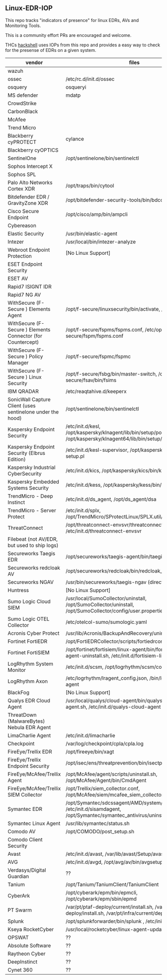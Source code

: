 ## Linux-EDR-IOP
This repo tracks "indicators of presence" for linux EDRs, AVs and Monitoring Tools.

This is a community effort PRs are encouraged and welcome. 

THCs [hackshell](https://github.com/hackerschoice/hackshell) uses IOPs from this repo and provides a easy way to check for the presense of EDRs on a given system.


| vendor  | files  | systemd service name  |
|---|---|---|
| wazuh  |   | wazuh-agent|
| ossec  | /etc/rc.d/init.d/ossec  |   |
| osquery  | osqueryi  |  osqueryd |
| MS defender  | mdatp  | mdatp  |
| CrowdStrike  |   |  falcon-sensor |
| CarbonBlack  |   | cbsensor |
| McAfee  |   |  MFEcma |
| Trend Micro  |   |  ds_agent |
| Blackberry  cyPROTECT |  cylance  | cylancesvc |
| Blackberry  cyOPTICS |    | cyoptics |
| SentinelOne  |  /opt/sentinelone/bin/sentinelctl  |  |
| Sophos Intercept X  |    | sophoslinuxsensor |
| Sophos SPL  |    | sophos-spl |
| Palo Alto Networks Cortex XDR  |  /opt/traps/bin/cytool  | traps_pmd |
| Bitdefender EDR / GravityZone XDR  |  /opt/bitdefender-security-tools/bin/bdconfigure  | bdsec |
| Cisco Secure Endpoint  |  /opt/cisco/amp/bin/ampcli  |  |
| Cybereason                 |  | cybereason-sensor |
| Elastic Security            | /usr/bin/elastic-agent | elastic-agent |
| Intezer  |  /usr/local/bin/intezer-analyze  |  |
| Webroot Endpoint Protection  | [No Linux Support] | [No Linux Support] |
| ESET Endpoint Security      |  | eraagent |
| ESET AV      |  | eea, eea-user-agent |
| Rapid7 ISIGNT IDR  |  | ir_agent |
| Rapid7 NG AV  |  | armor |
| WithSecure (F-Secure ) Elements Agent | /opt/f-secure/linuxsecurity/bin/activate, /bin/scand |  f-secure-linuxsecurity-activate, emit_scand_service |
| WithSecure (F-Secure ) Elements Connector (for Countercept)| /opt/f-secure/fspms/fspms.conf, /etc/opt/f-secure/fspm/fspms.conf |  |
| WithSecure (F-Secure ) Policy Manager | /opt/f-secure/fspmc/fspmc |  |
| WithSecure (F-Secure ) Linux Security |/opt/f-secure/fsbg/bin/master-switch, /opt/f-secure/fsav/bin/fsims |  |
| IBM QRADAR    | /etc/reaqtahive.d/keeperx | keeperx |
| SonicWall Capture Client  (uses sentinelone under the hood)  | /opt/sentinelone/bin/sentinelctl |  |
| Kaspersky Endpoint Security  | /etc/init.d/kesl, /opt/kaspersky/klnagent/lib/bin/setup/postinstall.pl, /opt/kaspersky/klnagent64/lib/bin/setup/postinstall.pl | kesl |
| Kaspersky Endpoint Security (Elbrus Edition)  | /etc/init.d/kesl-supervisor, /opt/kaspersky/kesl/bin/kesl-setup.pl| kesl-supervisor |
| Kaspersky Industrial CyberSecurity  | /etc/init.d/kics, /opt/kaspersky/kics/bin/kics-setup.pl | kics |
| Kaspersky Embedded Systems Security  | /etc/init.d/kess, /opt/kaspersky/kess/bin/kess-setup.pl | kess |
| TrendMicro - Deep Instinct    | /etc/init.d/ds_agent, /opt/ds_agent/dsa | ds_agent |
| TrendMicro - Server Protect   | /etc/init.d/splx,  /opt/TrendMicro/SProtectLinux/SPLX.util/add_splx_service |  |
| ThreatConnect              | /opt/threatconnect-envsvr/threatconnect-envsvr.jar, /etc/init.d/threatconnect-envsvr |  |
| Filebeat (not AV/EDR, but used to ship logs)| | /etc/filebeat/filebeat.yml| filebeat|
| Secureworks Taegis   EDR     | /opt/secureworks/taegis-agent/bin/taegisctl |  |
| Secureworks redcloak AV  | /opt/secureworks/redcloak/bin/redcloak_start.sh |  |
| Secureworks NGAV | /usr/bin/secureworks/taegis-ngav (directory) | |
| Huntress                  | [No Linux Support] | [No Linux Support] |
| Sumo Logic Cloud SIEM     | /usr/local/SumoCollector/uninstall, /opt/SumoCollector/uninstall, /opt/SumoCollector/config/user.properties |  |
| Sumo Logic OTEL Collector     | /etc/otelcol-sumo/sumologic.yaml | otelcol-sumo |
| Acronis Cyber Protect      | /usr/lib/Acronis/BackupAndRecovery/uninstall/uninstall |  |
| Fortinet FortiEDR        | /opt/FortiEDRCollector/scripts/fortiedrconfig.sh |  |
| Fortinet FortiSIEM      | /opt/fortinet/fortisiem/linux-agent/bin/fortisiem-linux-agent-uninstall.sh, /etc/init.d/fortisiem-linux-agent |  |
| LogRhythm   System   Monitor|  /etc/init.d/scsm, /opt/logrhythm/scsm/config/scsm.ini |  |
| LogRhythm   Axon|  /etc/logrhythm/lragent_config.json, /bin/logrhythm/lr-agent | lr-agent.logrhythm |
| BlackFog                  | [No Linux Support] | [No Linux Support] |
| Qualys EDR Cloud Agent | /usr/local/qualys/cloud-agent/bin/qualys-cloud-agent.sh, /etc/init.d/qualys-cloud-agent  |  |
| ThreatDown (MalwareBytes) Nebula EDR Agent |  | mbdaemon |
| LimaCharlie Agent          | /etc/init.d/limacharlie |  limacharlie |
| Checkpoint                 | /var/log/checkpoint/cpla/cpla.log  | cpla |
| FireEye/Trellix   EDR     | /opt/fireeye/bin/xagt | xagt |
| FireEye/Trellix   Endpoint Security     | /opt/isec/ens/threatprevention/bin/isectpdControl.sh | |
| FireEye/McAfee/Trellix   Agent     | /opt/McAfee/agent/scripts/uninstall.sh, /opt/McAfee/Agent/bin/CmdAgent	 |  |
| FireEye/McAfee/Trellix   SIEM Collector     | /opt/Trellix/siem_collector.conf, /opt/McAfee/siem/mcafee_siem_collector.conf |  |
| Symantec    EDR     | /opt/Symantec/sdcssagent/AMD/system/AntiMalware.ini, /etc/init.d/sisamdagent, /opt/Symantec/symantec_antivirus/uninstall.sh | |
| Symantec Linux Agent| /usr/lib/symantec/status.sh |  |
| Comodo AV  | /opt/COMODO/post_setup.sh |  |
| Comodo Client Security  | | itsm |
| Avast                      | /etc/init.d/avast, /var/lib/avast/Setup/avast.vpsupdate | avast |
| AVG                        | /etc/init.d/avgd, /opt/avg/av/bin/avgsetup |  |
| Verdasys/Digital Guardian  | ?? | ?? |
| Tanium                     | /opt/Tanium/TaniumClient/TaniumClient | taniumclient |
| CyberArk                  | /opt/cyberark/epm/bin/epmcli, /opt/cyberark/epm/sbin/epmd | epmd |
| PT Swarm | /var/pt/ptaf-deploy/current/install.sh,  /var/pt/tmp/ptaf-deploy/install.sh, /var/pt/infra/current/deploy.sh |  |
| Splunk   | /opt/splunkforwarder/bin/splunk , /etc/init.d/splunk |  |
|Kseya RocketCyber | /usr/local/rocketcyber/linux-agent-updater | rocketcyber |
| OPSWAT                    | ?? | ?? |
| Absolute Software          | ?? | ?? |
| Raytheon Cyber            | ?? | ?? |
| DeepInstinct               | ?? | ?? |
| Cynet 360                 | ?? | ?? |